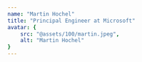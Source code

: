 ```yaml
---
name: "Martin Hochel"
title: "Principal Engineer at Microsoft"
avatar: {
    src: "@assets/100/martin.jpeg",
    alt: "Martin Hochel"
}
---
```

